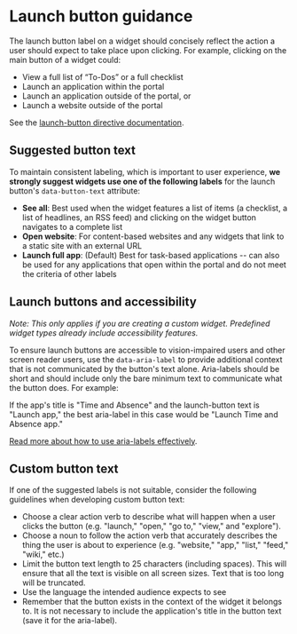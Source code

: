 # Launch button guidance

The launch button label on a widget should concisely reflect the action a user should expect to take place upon clicking.
For example, clicking on the main button of a widget could:

* View a full list of “To-Dos” or a full checklist
* Launch an application within the portal
* Launch an application outside of the portal, or
* Launch a website outside of the portal

See the [launch-button directive documentation](directives.md#launch-button).

## Suggested button text

To maintain consistent labeling, which is important to user experience, **we strongly suggest widgets use one of the following labels** for
the launch button's `data-button-text` attribute:

* **See all**: Best used when the widget features a list of items (a checklist, a list of headlines, an RSS feed) and clicking on the widget button navigates to a complete list
* **Open website**: For content-based websites and any widgets that link to a static site with an external URL
* **Launch full app**: (Default) Best for task-based applications -- can also be used for any applications that open within the portal and do not meet the criteria of other labels

## Launch buttons and accessibility

_Note: This only applies if you are creating a custom widget. Predefined widget types already include accessibility features._

To ensure launch buttons are accessible to vision-impaired users and other screen reader users, use the `data-aria-label`
to provide additional context that is not communicated by the button's text alone. Aria-labels should be short and should include
only the bare minimum text to communicate what the button does. For example:

If the app's title is "Time and Absence" and the launch-button text is "Launch app," the best aria-label in this case would be "Launch Time and Absence app."

[Read more about how to use aria-labels effectively](https://developer.mozilla.org/en-US/docs/Web/Accessibility/ARIA/ARIA_Techniques/Using_the_aria-label_attribute).

## Custom button text

If one of the suggested labels is not suitable, consider the following guidelines when developing custom button text:

* Choose a clear action verb to describe what will happen when a user clicks the button (e.g. "launch," "open," "go to," "view," and "explore").
* Choose a noun to follow the action verb that accurately describes the thing the user is about to experience (e.g. "website," "app," "list," "feed," "wiki," etc.)
* Limit the button text length to 25 characters (including spaces). This will ensure that all the text is visible on all screen sizes. Text that is too long will be truncated.
* Use the language the intended audience expects to see
* Remember that the button exists in the context of the widget it belongs to. It is not necessary to include the application's title in the button text (save it for the aria-label).
